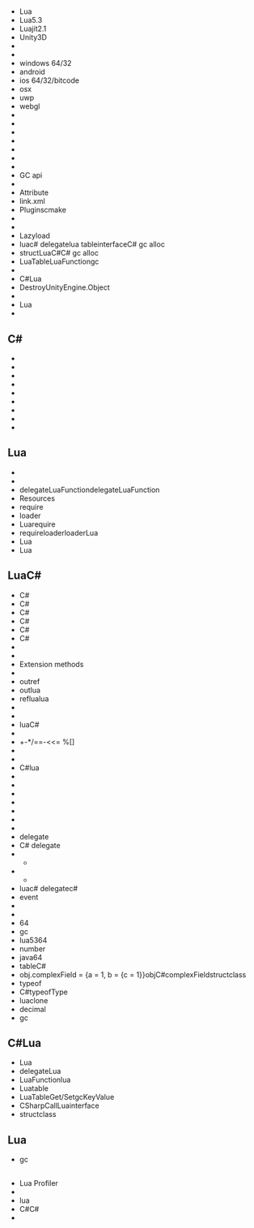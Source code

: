 # 

## 

* Lua
 * Lua5.3
 * Luajit2.1
* Unity3D
 * 
* 
 * windows 64/32
 * android
 * ios 64/32/bitcode
 * osx
 * uwp
 * webgl
* 
 * 
 * 
* 
 * 
 * 
 * 
 * GC api
 * 
 * Attribute
 * link.xml
 * Pluginscmake
 * 
* 
 * Lazyload
 * luac# delegatelua tableinterfaceC# gc alloc
 * structLuaC#C# gc alloc
 * LuaTableLuaFunctiongc
 * 
 * C#Lua
 * DestroyUnityEngine.Object
* 
 * Lua
 * 
 
## C#

 * 
 * 
 * 
 * 
 * 
 * 
 * 
 * 
 * 
 
## Lua

* 
 * 
 * delegateLuaFunctiondelegateLuaFunction
* Resources
 * require
* loader
 * Luarequire
 * requireloaderloaderLua
* Lua
 * Lua
 
## LuaC#

* C#
* C#
* C#
* C#
* C#
* C#
 * 
 * 
* Extension methods
 * 
* outref
 * outlua
 * reflualua
* 
 * 
 * luaC#
* 
 * +-*/==-<<= %[]
 * 
* 
 * C#lua
* 
 * 
* 
 * 
 * 
* 
 * 
* delegate
 * C# delegate
 * +
 * -
 * luac# delegatec#
* event
 * 
 * 
* 64
 * gc
 * lua5364
 * number
 * java64
* tableC#
 * obj.complexField = {a = 1, b = {c = 1}}objC#complexFieldstructclass
* typeof
 * C#typeofType
* luaclone
* decimal
 * gc

## C#Lua

* Lua
 * delegateLua
 * LuaFunctionlua
* Luatable
 * LuaTableGet/SetgcKeyValue
 * CSharpCallLuainterface
 * structclass
 
## Lua

* gc

## 

* Lua Profiler
 * 
 * lua
 * C#C#
* 

